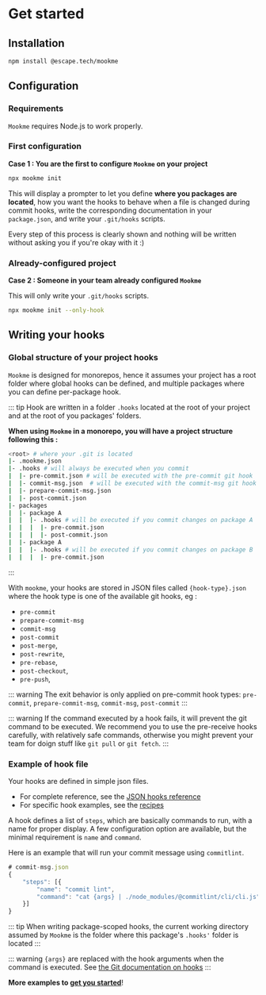 # Get started

## Installation

```bash
npm install @escape.tech/mookme
```

## Configuration

### Requirements

`Mookme` requires Node.js to work properly.

### First configuration

**Case 1 : You are the first to configure `Mookme` on your project**

```bash
npx mookme init
```

This will display a prompter to let you define **where you packages are located**, how you want the hooks to behave
when a file is changed during commit hooks, write the corresponding documentation in your `package.json`, and write
your `.git/hooks` scripts.

Every step of this process is clearly shown and nothing will be written without asking you if you're okay with it :)

### Already-configured project

**Case 2 : Someone in your team already configured `Mookme`**

This will only write your `.git/hooks` scripts.

```bash
npx mookme init --only-hook
```

## Writing your hooks

### Global structure of your project hooks

`Mookme` is designed for monorepos, hence it assumes your project has a root folder where global hooks can be defined,
and multiple packages where you can define per-package hook.

::: tip
Hook are written in a folder `.hooks` located at the root of your project and at the root of you packages' folders.

**When using `Mookme` in a monorepo, you will have a project structure following this :**

```bash
<root> # where your .git is located
|- .mookme.json
|- .hooks # will always be executed when you commit
|  |- pre-commit.json # will be executed with the pre-commit git hook
|  |- commit-msg.json  # will be executed with the commit-msg git hook
|  |- prepare-commit-msg.json
|  |- post-commit.json
|- packages
|  |- package A
|  |  |- .hooks # will be executed if you commit changes on package A
|  |  |  |- pre-commit.json 
|  |  |  |- post-commit.json
|  |- package A
|  |  |- .hooks # will be executed if you commit changes on package B
|  |  |  |- pre-commit.json
```

:::

With `mookme`, your hooks are stored in JSON files called `{hook-type}.json` where the hook type is one of the
available git hooks, eg :

- `pre-commit`
- `prepare-commit-msg`
- `commit-msg`
- `post-commit`
- `post-merge`,
- `post-rewrite`,
- `pre-rebase`,
- `post-checkout`,
- `pre-push`,

::: warning
The exit behavior is only applied on pre-commit hook types: `pre-commit`, `prepare-commit-msg`, `commit-msg`, `post-commit`
:::

::: warning
If the command executed by a hook fails, it will prevent the git command to be executed. We recommend you to use the pre-receive hooks carefully, with relatively safe commands, otherwise you might prevent your team for doign stuff like `git pull` or `git fetch`.
:::

### Example of hook file

Your hooks are defined in simple json files.

- For complete reference, see the [JSON hooks reference](/references/#hook-files)
- For specific hook examples, see the [recipes](/examples)

A hook defines a list of `steps`, which are basically commands to run, with a name for proper display. A few
configuration option are available, but the minimal requirement is `name` and `command`.

Here is an example that will run your commit message using `commitlint`.

```js
# commit-msg.json
{
    "steps": [{
        "name": "commit lint",
        "command": "cat {args} | ./node_modules/@commitlint/cli/cli.js"
    }]
}
```

::: tip
When writing package-scoped hooks, the current working directory assumed by `Mookme` is the folder where this
package's `.hooks'` folder is located
:::

::: warning
`{args}` are replaced with the hook arguments when the command is executed. See [the  Git documentation on hooks](https://git-scm.com/book/en/v2/Customizing-Git-Git-Hooks)
:::

**More examples to [get you started](./docs/hooks-examples/index.md)**!
